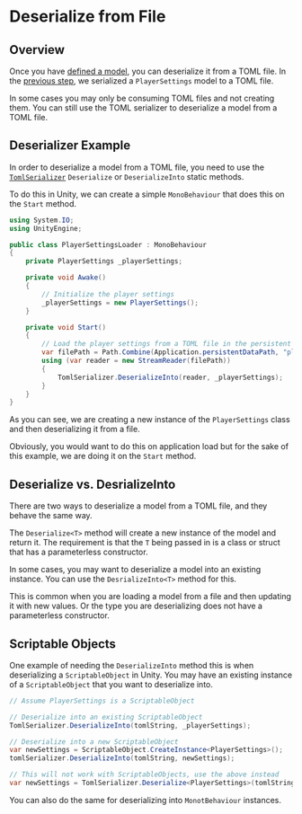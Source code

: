# Deserialize from File

## Overview

Once you have [defined a model](define-a-model.md), you can deserialize it from a TOML file.
In the [previous step](serialize-to-file.md), we serialized a `PlayerSettings` model to a TOML file.

In some cases you may only be consuming TOML files and not creating them.
You can still use the TOML serializer to deserialize a model from a TOML file.

## Deserializer Example

In order to deserialize a model from a TOML file, you need to use the [`TomlSerializer`](../serialization/toml-serializer.md) `Deserialize` or `DeserializeInto` static methods.

To do this in Unity, we can create a simple `MonoBehaviour` that does this on the `Start` method.

```csharp
using System.IO;
using UnityEngine;

public class PlayerSettingsLoader : MonoBehaviour
{
    private PlayerSettings _playerSettings;

    private void Awake()
    {
        // Initialize the player settings
        _playerSettings = new PlayerSettings();
    }

    private void Start()
    {
        // Load the player settings from a TOML file in the persistent data path
        var filePath = Path.Combine(Application.persistentDataPath, "player-settings.toml");
        using (var reader = new StreamReader(filePath))
        {
            TomlSerializer.DeserializeInto(reader, _playerSettings);
        }
    }
}
```

As you can see, we are creating a new instance of the `PlayerSettings` class and then deserializing it from a file.

Obviously, you would want to do this on application load but for the sake of this example, we are doing it on the `Start` method.

## Deserialize vs. DesrializeInto

There are two ways to deserialize a model from a TOML file, and they behave the same way.

The `Deserialize<T>` method will create a new instance of the model and return it.
The requirement is that the `T` being passed in is a class or struct that has a parameterless constructor.

In some cases, you may want to deserialize a model into an existing instance.
You can use the `DesrializeInto<T>` method for this.

This is common when you are loading a model from a file and then updating it with new values.
Or the type you are deserializing does not have a parameterless constructor.

## Scriptable Objects

One example of needing the `DeserializeInto` method this is when deserializing a `ScriptableObject` in Unity.
You may have an existing instance of a `ScriptableObject` that you want to deserialize into.

```csharp
// Assume PlayerSettings is a ScriptableObject

// Deserialize into an existing ScriptableObject
TomlSerializer.DeserializeInto(tomlString, _playerSettings);

// Deserialize into a new ScriptableObject
var newSettings = ScriptableObject.CreateInstance<PlayerSettings>();
tomlSerializer.DeserializeInto(tomlString, newSettings);

// This will not work with ScriptableObjects, use the above instead
var newSettings = TomlSerializer.Deserialize<PlayerSettings>(tomlString);
```

You can also do the same for deserializing into `MonotBehaviour` instances.
